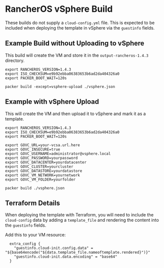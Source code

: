 # RancherOS vSphere Build

These builds do not supply a `cloud-config.yml` file. This is expected to be included when deploying the template in vSphere via the `guestinfo` fields.

## Example Build without Uploading to vSphere

This build will create the VM and store it in the `output-rancheros-1.4.3` directory.

```
export RANCHEROS_VERSION=1.4.3
export ISO_CHECKSUM=e9b92ebba06383653b6ad2da404326a0
export PACKER_BOOT_WAIT=120s

packer build -except=vsphere-upload ./vsphere.json
```

## Example with vSphere Upload

This will create the VM and then upload it to vSphere and mark it as a template.

```
export RANCHEROS_VERSION=1.4.3
export ISO_CHECKSUM=e9b92ebba06383653b6ad2da404326a0
export PACKER_BOOT_WAIT=120s

export GOVC_URL=your-vcsa.url.here
export GOVC_INSECURE=true
export GOVC_USERNAME=administrator@vsphere.local
export GOVC_PASSWORD=yourpassword
export GOVC_DATACENTER=yourdatacenter
export GOVC_CLUSTER=yourcluster
export GOVC_DATASTORE=yourdatastore
export GOVC_VM_NETWORK=yournetwork
export GOVC_VM_FOLDER=yourfolder

packer build ./vsphere.json
```

## Terraform Details

When deploying the template with Terraform, you will need to include the `cloud-config` data by adding a `template_file` and rendering the content into the `guestinfo` fields.

Add this to your VM resource:

```
  extra_config {
    "guestinfo.cloud-init.config.data" = "${base64encode("${data.template_file.nameoftemplate.rendered}")}"
    "guestinfo.cloud-init.data.encoding" = "base64"
  }
```
